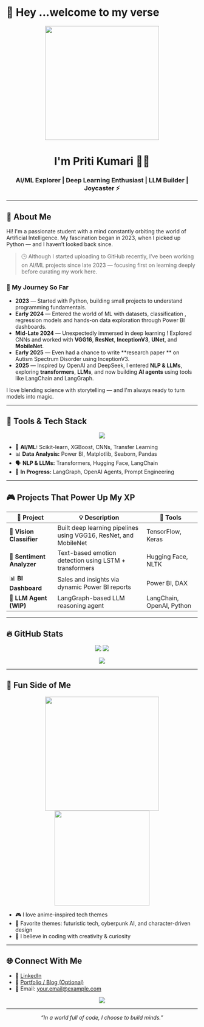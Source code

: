 # 👋 Hey ...welcome to my verse 
<!-- Anime / AI Game Aesthetic Banner -->
<p align="center">
  <img src="https://media1.tenor.com/m/MNn4jpLnxgAAAAAd/happy-chopper.gif" width="300px"/>
</p>

<h1 align="center">I'm Priti Kumari 👩‍💻</h1>
<h3 align="center">AI/ML Explorer | Deep Learning Enthusiast | LLM Builder | Joycaster ⚡</h3>

---

## 👾 About Me

Hi! I'm a passionate student with a mind constantly orbiting the world of Artificial Intelligence. My fascination began in 2023, when I picked up Python — and I haven’t looked back since.

> 🕒 Although I started uploading to GitHub recently, I’ve been working on AI/ML projects since late 2023 — focusing first on learning deeply before curating my work here.

### 🧠 My Journey So Far

- **2023** — Started with Python, building small projects to understand programming fundamentals.
- **Early 2024** — Entered the world of ML with datasets, classification , regression models and hands-on data exploration through Power BI dashboards.
- **Mid-Late 2024** — Unexpectedly immersed in deep learning ! Explored CNNs and worked with **VGG16**, **ResNet**, **InceptionV3**, **UNet**, and **MobileNet**.
- **Early 2025** — Even had a chance to write  **research paper ** on Autism Spectrum Disorder using InceptionV3.
- **2025** — Inspired by OpenAI and DeepSeek, I entered **NLP & LLMs**, exploring **transformers**, **LLMs**, and now building **AI agents** using tools like LangChain and LangGraph.

I love blending science with storytelling — and I'm always ready to turn models into magic.

---

## 🧰 Tools & Tech Stack

<p align="center">
  <img src="https://skillicons.dev/icons?i=python,java,tensorflow,keras,jupyter,git,github,powerbi,vscode&theme=light" />
</p>

- 🔮 **AI/ML:** Scikit-learn, XGBoost, CNNs, Transfer Learning  
- 📊 **Data Analysis:** Power BI, Matplotlib, Seaborn, Pandas  
- 🗣️ **NLP & LLMs:** Transformers, Hugging Face, LangChain  
- 🤖 **In Progress:** LangGraph, OpenAI Agents, Prompt Engineering

---

## 🎮 Projects That Power Up My XP

| 🧪 Project | 💡 Description | 🧰 Tools |
|-----------|----------------|---------|
| 🧠 **Vision Classifier** | Built deep learning pipelines using VGG16, ResNet, and MobileNet | TensorFlow, Keras |
| 💬 **Sentiment Analyzer** | Text-based emotion detection using LSTM + transformers | Hugging Face, NLTK |
| 📊 **BI Dashboard** | Sales and insights via dynamic Power BI reports | Power BI, DAX |
| 🤖 **LLM Agent (WIP)** | LangGraph-based LLM reasoning agent | LangChain, OpenAI, Python |

---

## 🔥 GitHub Stats

<p align="center">
  <img src="https://github-readme-stats.vercel.app/api?username=yourusername&show_icons=true&theme=tokyonight&hide_border=true" />
  <img src="https://github-readme-stats.vercel.app/api/top-langs/?username=yourusername&layout=compact&theme=tokyonight&hide_border=true" />
</p>

<p align="center">
  <img src="https://github-readme-activity-graph.cyclic.app/graph?username=yourusername&theme=tokyo-night" />
</p>

---

## 🎀 Fun Side of Me

<p align="center">
  <img src="https://media.giphy.com/media/qgQUggAC3Pfv687qPC/giphy.gif" width="300px"/>
  <img src="https://media.tenor.com/I6kN-6X7nhAAAAAj/anime-wave.gif" width="250px" />
</p>

- 🎮 I love anime-inspired tech themes  
- 🌌 Favorite themes: futuristic tech, cyberpunk AI, and character-driven design  
- 👾 I believe in coding with creativity & curiosity

---

## 🌐 Connect With Me

- 💼 [LinkedIn](https://linkedin.com/in/your-profile)
- 🧠 [Portfolio / Blog (Optional)](https://yourwebsite.com)
- 📧 Email: your.email@example.com

<p align="center">
  <img src="https://komarev.com/ghpvc/?username=yourusername&label=Profile%20views&color=blueviolet&style=flat-square" />
</p>

---

<p align="center"><i>“In a world full of code, I choose to build minds.”</i></p>
